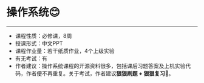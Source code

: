 # 操作系统😊

------

- 课程性质：必修课，8周
- 授课形式：中文PPT
- 课程作业量：若干纸质作业，4个上级实验
- 有无考试：有
- 作者建议：操作系统课程的开源资料很多，包括课后习题答案及上机实验代码，作者便不再重复。关于考试，作者建议**狠狠刷题 + 狠狠复习**👊。